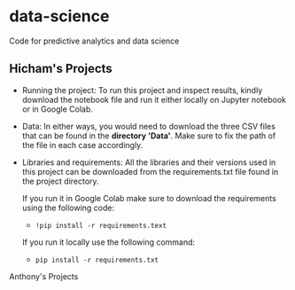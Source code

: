# data-science
Code for predictive analytics and data science

## **Hicham's Projects**

* Running the project:
To run this project and inspect results, kindly download the notebook file and run it either locally on Jupyter notebook or in Google Colab.

* Data:
In either ways, you would need to download the three CSV files that can be found in the **directory 'Data'**.
Make sure to fix the path of the file in each case accordingly.

* Libraries and requirements:
All the libraries and their versions used in this project can be downloaded from the requirements.txt file found in the project directory.

  If you run it in Google Colab make sure to download the requirements using the following code:

  * ``` !pip install -r requirements.text ```

  If you run it locally use the following command:

  *  ``` pip install -r requirements.txt ```


Anthony's Projects
